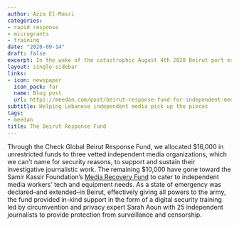 ```yaml
---
author: Azza El-Masri
categories:
- rapid response
- microgrants
- training
date: "2020-09-14"
draft: false
excerpt: In the wake of the catastrophic August 4th 2020 Beirut port explosion, we launched a $26,000 fund to support independent media organizations and workers in Lebanon.  
layout: single-sidebar
links:
- icon: newspaper
  icon_pack: far
  name: Blog post
  url: https://meedan.com/post/beirut-response-fund-for-independent-media-in-lebanon
subtitle: Helping Lebanese independent media pick up the pieces
tags:
- meedan
title: The Beirut Response Fund
---
```

Through the Check Global Beirut Response Fund, we allocated $16,000 in unrestricted funds to three vetted independent media organizations, which we can’t name for security reasons, to support and sustain their investigative journalistic work. The remaining $10,000 have gone toward the Samir Kassir Foundation’s [Media Recovery Fund](https://www.skeyesmedia.org/en/Home) to cater to independent media workers’ tech and equipment needs. As a state of emergency was declared–and extended–in Beirut, effectively giving all powers to the army, the fund provided in-kind support in the form of a digital security training led by circumvention and privacy expert Sarah Aoun with 25 independent journalists to provide protection from surveillance and censorship.